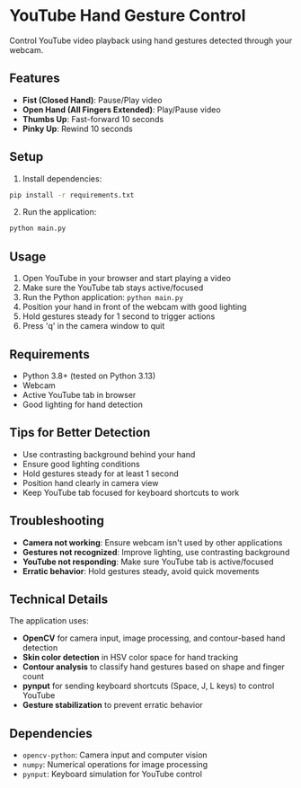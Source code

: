 # YouTube Hand Gesture Control

Control YouTube video playback using hand gestures detected through your webcam.

## Features

- **Fist (Closed Hand)**: Pause/Play video
- **Open Hand (All Fingers Extended)**: Play/Pause video  
- **Thumbs Up**: Fast-forward 10 seconds
- **Pinky Up**: Rewind 10 seconds

## Setup

1. Install dependencies:
```bash
pip install -r requirements.txt
```

2. Run the application:
```bash
python main.py
```

## Usage

1. Open YouTube in your browser and start playing a video
2. Make sure the YouTube tab stays active/focused
3. Run the Python application: `python main.py`
4. Position your hand in front of the webcam with good lighting
5. Hold gestures steady for 1 second to trigger actions
6. Press 'q' in the camera window to quit

## Requirements

- Python 3.8+ (tested on Python 3.13)
- Webcam
- Active YouTube tab in browser
- Good lighting for hand detection

## Tips for Better Detection

- Use contrasting background behind your hand
- Ensure good lighting conditions
- Hold gestures steady for at least 1 second
- Position hand clearly in camera view
- Keep YouTube tab focused for keyboard shortcuts to work

## Troubleshooting

- **Camera not working**: Ensure webcam isn't used by other applications
- **Gestures not recognized**: Improve lighting, use contrasting background
- **YouTube not responding**: Make sure YouTube tab is active/focused
- **Erratic behavior**: Hold gestures steady, avoid quick movements

## Technical Details

The application uses:
- **OpenCV** for camera input, image processing, and contour-based hand detection
- **Skin color detection** in HSV color space for hand tracking
- **Contour analysis** to classify hand gestures based on shape and finger count
- **pynput** for sending keyboard shortcuts (Space, J, L keys) to control YouTube
- **Gesture stabilization** to prevent erratic behavior

## Dependencies

- `opencv-python`: Camera input and computer vision
- `numpy`: Numerical operations for image processing
- `pynput`: Keyboard simulation for YouTube control
